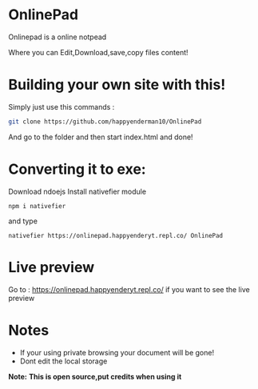 # OnlinePad
Onlinepad is a online notpead

Where you can Edit,Download,save,copy files content!

# Building your own site with this!

Simply just use this commands : 

```sh
git clone https://github.com/happyenderman10/OnlinePad
```

And go to the folder and then start index.html and done!

# Converting it to exe:

Download ndoejs
Install nativefier module

```
npm i nativefier
```

and type

```
nativefier https://onlinepad.happyenderyt.repl.co/ OnlinePad
```
# Live preview 

Go to : https://onlinepad.happyenderyt.repl.co/ if you want to see the live preview 
# Notes 

- If your using private browsing your document will be gone!
- Dont edit the local storage 


**Note:** __This is open source,put credits when using it__
